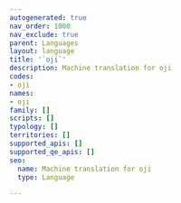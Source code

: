 ```yaml
---
autogenerated: true
nav_order: 1000
nav_exclude: true
parent: Languages
layout: language
title: '`oji`'
description: Machine translation for oji
codes:
- oji
names:
- oji
family: []
scripts: []
typology: []
territories: []
supported_apis: []
supported_qe_apis: []
seo:
  name: Machine translation for oji
  type: Language

---
```



